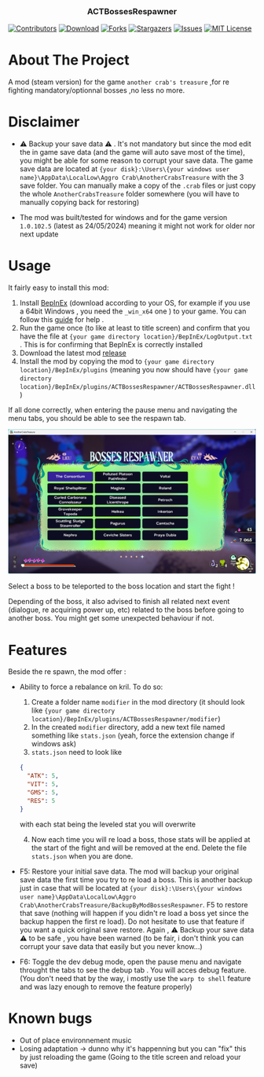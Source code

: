 <!-- PROJECT LOGO -->
<br />
<div align="center">
  <h3 align="center">ACTBossesRespawner</h3>
</div>

<!-- Shield -->

[![Contributors][contributors-shield]][contributors-url]
[![Download][download-shield]][download-url]
[![Forks][forks-shield]][forks-url]
[![Stargazers][stars-shield]][stars-url]
[![Issues][issues-shield]][issues-url]
[![MIT License][license-shield]][license-url]

<!-- ABOUT THE PROJECT -->

# About The Project

A mod (steam version) for the game `another crab's treasure` ,for re fighting mandatory/optionnal bosses ,no less no more.

# Disclaimer

- ⚠️ Backup your save data ⚠️ . It's not mandatory but since the mod edit the in game save data (and the game will auto save most of the time), you might be able for some reason to corrupt your save data.
  The game save data are located at `{your disk}:\Users\{your windows user name}\AppData\LocalLow\Aggro Crab\AnotherCrabsTreasure` with the 3 save folder. You can manually make a copy of the `.crab` files or just copy the whole `AnotherCrabsTreasure` folder somewhere (you will have to manually copying back for restoring)

- The mod was built/tested for windows and for the game version `1.0.102.5` (latest as 24/05/2024) meaning it might not work for older nor next update

# Usage

It fairly easy to install this mod:

1. Install [BepInEx](https://github.com/BepInEx/BepInEx/releases/latest) (download according to your OS, for example if you use a 64bit Windows , you need the `_win_x64` one ) to your game. You can follow this [guide](https://docs.bepinex.dev/articles/user_guide/installation/index.html) for help .
2. Run the game once (to like at least to title screen) and confirm that you have the file at `{your game directory location}/BepInEx/LogOutput.txt` . This is for confirming that BepInEx is correctly installed
3. Download the latest mod [release](https://github.com/Fcornaire/ACTBossesRespawner/releases/latest)
4. Install the mod by copying the mod to `{your game directory location}/BepInEx/plugins` (meaning you now should have `{your game directory location}/BepInEx/plugins/ACTBossesRespawner/ACTBossesRespawner.dll` )

If all done correctly, when entering the pause menu and navigating the menu tabs, you should be able to see the respawn tab.

<p align="center">
  <img src="imgs/work.png" alt="screen with the mod" />
</p>

Select a boss to be teleported to the boss location and start the fight !

Depending of the boss, it also advised to finish all related next event (dialogue, re acquiring power up, etc) related to the boss before going to another boss. You might get some unexpected behaviour if not.

# Features

Beside the re spawn, the mod offer :

- Ability to force a rebalance on kril. To do so:

  1. Create a folder name `modifier` in the mod directory (it should look like `{your game directory location}/BepInEx/plugins/ACTBossesRespawner/modifier`)
  2. In the created `modifier` directory, add a new text file named something like `stats.json` (yeah, force the extension change if windows ask)
  3. `stats.json` need to look like

  ```json
  {
    "ATK": 5,
    "VIT": 5,
    "GMS": 5,
    "RES": 5
  }
  ```

  with each stat being the leveled stat you will overwrite

  4. Now each time you will re load a boss, those stats will be applied at the start of the fight and will be removed at the end. Delete the file `stats.json` when you are done.

- F5: Restore your initial save data. The mod will backup your original save data the first time you try to re load a boss. This is another backup just in case that will be located at `{your disk}:\Users\{your windows user name}\AppData\LocalLow\Aggro Crab\AnotherCrabsTreasure/BackupByModBossesRespawner`. F5 to restore that save (nothing will happen if you didn't re load a boss yet since the backup happen the first re load). Do not hesitate to use that feature if you want a quick original save restore. Again , ⚠️ Backup your save data ⚠️ to be safe , you have been warned (to be fair, i don't think you can corrupt your save data that easily but you never know...)

- F6: Toggle the dev debug mode, open the pause menu and navigate throught the tabs to see the debup tab . You will acces debug feature. (You don't need that by the way, i mostly use the `warp to shell` feature and was lazy enough to remove the feature properly)

# Known bugs

- Out of place environnement music
- Losing adaptation -> dunno why it's happenning but you can "fix" this by just reloading the game (Going to the title screen and reload your save)

<!-- MARKDOWN LINKS & IMAGES -->
<!-- https://www.markdownguide.org/basic-syntax/#reference-style-links -->

[contributors-shield]: https://img.shields.io/github/contributors/Fcornaire/ACTBR.svg?style=for-the-badge
[contributors-url]: https://github.com/Fcornaire/ACTBR/graphs/contributors
[forks-shield]: https://img.shields.io/github/forks/Fcornaire/ACTBR.svg?style=for-the-badge
[forks-url]: https://github.com/Fcornaire/ACTBR/network/members
[stars-shield]: https://img.shields.io/github/stars/Fcornaire/ACTBR.svg?style=for-the-badge
[stars-url]: https://github.com/Fcornaire/ACTBR/stargazers
[issues-shield]: https://img.shields.io/github/issues/Fcornaire/ACTBR.svg?style=for-the-badge
[issues-url]: https://github.com/Fcornaire/ACTBR/issues
[license-shield]: https://img.shields.io/github/license/Fcornaire/ACTBR.svg?style=for-the-badge
[download-shield]: https://img.shields.io/github/downloads/Fcornaire/ACTBR/total?style=for-the-badge
[download-url]: https://github.com/Fcornaire/ACTBR/releases
[license-url]: https://github.com/Fcornaire/ACTBR/blob/master/LICENSE.txt
